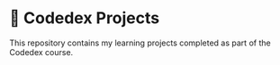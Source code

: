 # 🤖 Codedex Projects

This repository contains my learning projects completed as part of the Codedex course.
